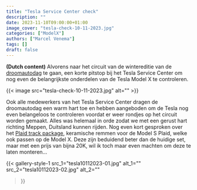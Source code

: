 ```yaml
---
title: "Tesla Service Center check"
description: ""
date: 2023-11-10T09:00:00+01:00
image_cover: "tesla-check-10-11-2023.jpg"
categories: ["ModelX"]
authors: ["Marcel Venema"] 
tags: []
draft: false
---
```


**(Dutch content)** Alvorens naar het circuit van de wintereditie van de [droomautodag](https://droomautodag.nl) te gaan, een korte pitstop bij het Tesla Service Center om nog even de belangrijkste onderdelen van de Tesla Model X te controleren.  

<!--more-->

{{< image src="tesla-check-10-11-2023.jpg" alt="" >}}

Ook alle medewerkers van het Tesla Service Center dragen de droomautodag een warm hart toe en hebben aangeboden om de Tesla nog even belangeloos te controleren voordat er weer rondjes op het circuit worden gemaakt. Alles was helemaal in orde zodat we met een gerust hart richting Meppen, Duitsland kunnen rijden. 
Nog even kort gesproken over het [Plaid track package](https://shop.tesla.com/nl_be/product/model-s-plaid-track-package?sku=1938526-00-A), keramische remmen voor de Model S Plaid, welke ook passen op de Model X. Deze zijn beduidend beter dan de huidige set, maar met een prijs van bijna 20K, wil ik toch maar even machten om deze te laten monteren...  

{{< gallery-style-1
  src_1="tesla10112023-01.jpg" alt_1=""
  src_2="tesla10112023-02.jpg" alt_2=""
>}}

&nbsp;
